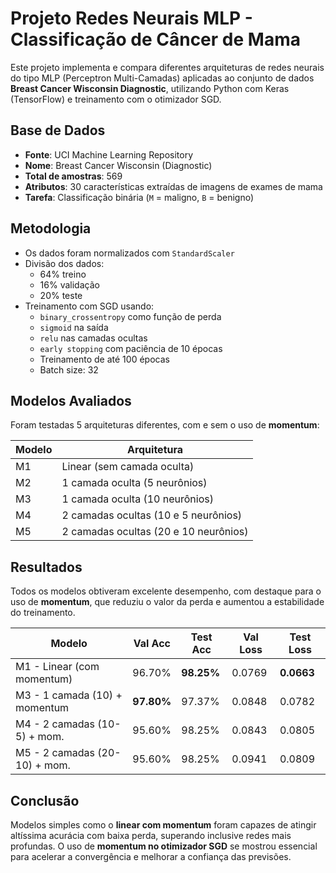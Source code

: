 #  Projeto Redes Neurais MLP - Classificação de Câncer de Mama

Este projeto implementa e compara diferentes arquiteturas de redes neurais do tipo MLP (Perceptron Multi-Camadas) aplicadas ao conjunto de dados **Breast Cancer Wisconsin Diagnostic**, utilizando Python com Keras (TensorFlow) e treinamento com o otimizador SGD.

##  Base de Dados

- **Fonte**: UCI Machine Learning Repository  
- **Nome**: Breast Cancer Wisconsin (Diagnostic)  
- **Total de amostras**: 569  
- **Atributos**: 30 características extraídas de imagens de exames de mama  
- **Tarefa**: Classificação binária (`M` = maligno, `B` = benigno)

##  Metodologia

- Os dados foram normalizados com `StandardScaler`
- Divisão dos dados:
  - 64% treino
  - 16% validação
  - 20% teste
- Treinamento com SGD usando:
  - `binary_crossentropy` como função de perda
  - `sigmoid` na saída
  - `relu` nas camadas ocultas
  - `early stopping` com paciência de 10 épocas
  - Treinamento de até 100 épocas
  - Batch size: 32

##  Modelos Avaliados

Foram testadas 5 arquiteturas diferentes, com e sem o uso de **momentum**:

| Modelo | Arquitetura               |
|--------|---------------------------|
| M1     | Linear (sem camada oculta)  
| M2     | 1 camada oculta (5 neurônios)  
| M3     | 1 camada oculta (10 neurônios)  
| M4     | 2 camadas ocultas (10 e 5 neurônios)  
| M5     | 2 camadas ocultas (20 e 10 neurônios)  

##  Resultados

Todos os modelos obtiveram excelente desempenho, com destaque para o uso de **momentum**, que reduziu o valor da perda e aumentou a estabilidade do treinamento.

| Modelo                        | Val Acc | Test Acc | Val Loss | Test Loss |
|------------------------------|---------|----------|----------|-----------|
| M1 - Linear (com momentum)   | 96.70%  | **98.25%** | 0.0769   | **0.0663** |
| M3 - 1 camada (10) + momentum| **97.80%** | 97.37% | 0.0848   | 0.0782    |
| M4 - 2 camadas (10-5) + mom. | 95.60%  | 98.25%   | 0.0843   | 0.0805    |
| M5 - 2 camadas (20-10) + mom.| 95.60%  | 98.25%   | 0.0941   | 0.0809    |

##  Conclusão

Modelos simples como o **linear com momentum** foram capazes de atingir altíssima acurácia com baixa perda, superando inclusive redes mais profundas. O uso de **momentum no otimizador SGD** se mostrou essencial para acelerar a convergência e melhorar a confiança das previsões.


